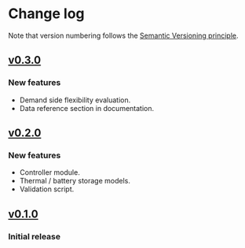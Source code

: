 # Change log

Note that version numbering follows the [Semantic Versioning principle](https://semver.org/).

## [v0.3.0](https://github.com/TUMCREATE-ESTL/cobmo/releases/tag/v0.3.0)

### New features

- Demand side flexibility evaluation.
- Data reference section in documentation.

## [v0.2.0](https://github.com/TUMCREATE-ESTL/cobmo/releases/tag/v0.2.0)

### New features

- Controller module.
- Thermal / battery storage models.
- Validation script.

## [v0.1.0](https://github.com/TUMCREATE-ESTL/cobmo/releases/tag/v0.1.0)

### Initial release
